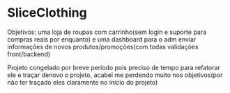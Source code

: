 # SliceClothing

Objetivos: uma loja de roupas com carrinho(sem login e suporte para compras reais por enquanto)
e uma dashboard para o adm enviar informações de novos produtos/promoções(com todas validações front/backend)

Projeto congelado por breve período pois preciso de tempo para refatorar ele e traçar denovo o projeto, acabei me perdendo muito nos objetivos(por não ter traçado eles claramente no início do projeto)
